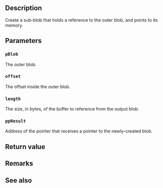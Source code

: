 ## Description

Create a sub-blob that holds a reference to the outer blob, and points to its memory.

## Parameters

### `pBlob`

The outer blob.

### `offset`

The offset inside the outer blob.

### `length`

The size, in bytes, of the buffer to reference from the output blob.

### `ppResult`

Address of the pointer that receives a pointer to the newly-created blob.

## Return value

## Remarks

## See also